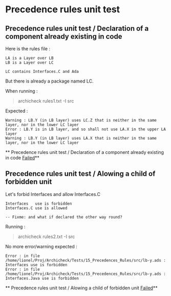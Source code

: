 
# Precedence rules unit test



##  Precedence rules unit test / Declaration of a component already existing in code

  Here is the rules file :

```
LA is a Layer over LB
LB is a Layer over LC

LC contains Interfaces.C and Ada

```

  But there is already a package named LC.

  When running :  
  > archicheck rules1.txt -I src

  Expected :
```
Warning : LB.Y (in LB layer) uses LC.Z that is neither in the same layer, nor in the lower LC layer
Error : LB.Y is in LB layer, and so shall not use LA.X in the upper LA layer
Warning : LB.Y (in LB layer) uses LA.X that is neither in the same layer, nor in the lower LC layer
```

** Precedence rules unit test / Declaration of a component already existing in code [Failed](tests_status.md#failed)**

##  Precedence rules unit test / Alowing a child of forbidden unit

  Let's forbid Interfaces and allow Interfaces.C

```
Interfaces   use is forbidden
Interfaces.C use is allowed

-- Fixme: and what if declared the other way round?
```

  Running :  
  > archicheck rules2.txt -I src

  No more error/warning expected :
```
Error : in file /home/lionel/Proj/Archicheck/Tests/15_Precedences_Rules/src/lb-y.ads : Interfaces use is forbidden
Error : in file /home/lionel/Proj/Archicheck/Tests/15_Precedences_Rules/src/lb-y.ads : Interfaces.Java use is forbidden
```

** Precedence rules unit test / Alowing a child of forbidden unit [Failed](tests_status.md#failed)**
